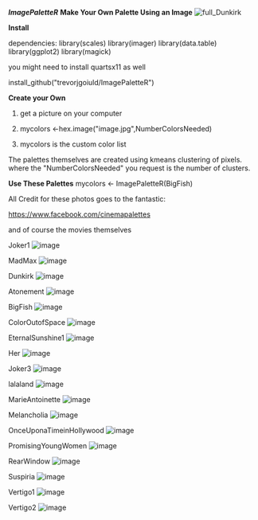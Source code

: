 
***ImagePaletteR***
**Make Your Own Palette Using an Image**
![full_Dunkirk](https://github.com/user-attachments/assets/f0d9c382-6531-439f-861e-b9b67b8b2119)

**Install**

dependencies:
library(scales)
library(imager)
library(data.table)
library(ggplot2)
library(magick)

you might need to install quartsx11 as well

install_github("trevorjgoiuld/ImagePaletteR")


**Create your Own**
1) get a picture on your computer 

2) mycolors <-hex.image("image.jpg",NumberColorsNeeded) 

3) mycolors is the custom color list

The palettes themselves are created using kmeans clustering of pixels.
where the "NumberColorsNeeded" you request is the number of clusters. 

**Use These Palettes**
mycolors <- ImagePaletteR(BigFish)

All Credit for these photos goes to the fantastic:
 
https://www.facebook.com/cinemapalettes

and of course the movies themselves

Joker1
![image](https://github.com/trevorjgould/ImagePaletteR/tree/main/man/output_images/full_Joker1.jpg)

MadMax 
![image](https://github.com/trevorjgould/ImagePaletteR/tree/main/man/output_images/full_mad_max.jpeg)

Dunkirk 
![image](https://github.com/trevorjgould/ImagePaletteR/tree/main/man/output_images/full_Dunkirk.jpg)

Atonement
![image](https://github.com/trevorjgould/ImagePaletteR/tree/main/man/output_images/full_atonement.jpeg)

BigFish
![image](https://github.com/trevorjgould/ImagePaletteR/tree/main/man/output_images/full_big_fish.jpeg)

ColorOutofSpace
![image](https://github.com/trevorjgould/ImagePaletteR/tree/main/man/output_images/full_Color_Out_of_Space.jpg)

EternalSunshine1
![image](https://github.com/trevorjgould/ImagePaletteR/tree/main/man/output_images/full_eternal_sunshine1.jpeg)

Her
![image](https://github.com/trevorjgould/ImagePaletteR/tree/main/man/output_images/full_her.jpeg)

Joker3
![image](https://github.com/trevorjgould/ImagePaletteR/tree/main/man/output_images/full_joker3.jpeg)

lalaland
![image](https://github.com/trevorjgould/ImagePaletteR/tree/main/man/output_images/full_lalaland.jpeg)

MarieAntoinette
![image](https://github.com/trevorjgould/ImagePaletteR/tree/main/man/output_images/full_MarieAntoinette.jpeg)

Melancholia
![image](https://github.com/trevorjgould/ImagePaletteR/tree/main/man/output_images/full_melancholia.jpeg)

OnceUponaTimeinHollywood
![image](https://github.com/trevorjgould/ImagePaletteR/tree/main/man/output_images/full_Once_Upon_a_time_in_hollywood.jpeg)

PromisingYoungWomen
![image](https://github.com/trevorjgould/ImagePaletteR/tree/main/man/output_images/full_promising_young_women.jpeg)

RearWindow
![image](https://github.com/trevorjgould/ImagePaletteR/tree/main/man/output_images/full_Rear_Window.jpeg)

Suspiria
![image](https://github.com/trevorjgould/ImagePaletteR/tree/main/man/output_images/full_suspiria.jpeg)

Vertigo1
![image](https://github.com/trevorjgould/ImagePaletteR/tree/main/man/output_images/full_Vertigo1.jpg)

Vertigo2
![image](https://github.com/trevorjgould/ImagePaletteR/tree/main/man/output_images/full_vertigo2.jpg)


